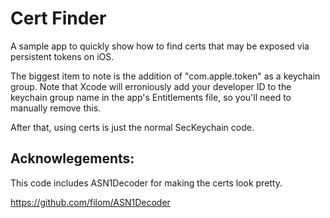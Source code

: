 #  Cert Finder

A sample app to quickly show how to find certs that may be exposed via persistent tokens on iOS.

The biggest item to note is the addition of "com.apple.token" as a keychain group. Note that Xcode will erroniously add your developer ID to the keychain group name in the app's Entitlements file, so you'll need to manually remove this.

After that, using certs is just the normal SecKeychain code.

## Acknowlegements:

This code includes ASN1Decoder for making the certs look pretty.

https://github.com/filom/ASN1Decoder
